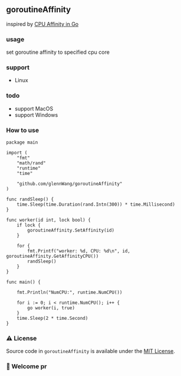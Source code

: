 ## goroutineAffinity

inspired by [CPU Affinity in Go](http://pythonwise.blogspot.com/2019/03/cpu-affinity-in-go.html)

### usage
set goroutine affinity to specified cpu core

### support
* Linux

### todo
* support MacOS
* support Windows

### How to use
```
package main

import (
	"fmt"
	"math/rand"
	"runtime"
	"time"

	"github.com/glennWang/goroutineAffinity"
)

func randSleep() {
	time.Sleep(time.Duration(rand.Intn(300)) * time.Millisecond)
}

func worker(id int, lock bool) {
	if lock {
		goroutineAffinity.SetAffinity(id)
	}

	for {
		fmt.Printf("worker: %d, CPU: %d\n", id, goroutineAffinity.GetAffinityCPU())
		randSleep()
	}
}

func main() {

	fmt.Println("NumCPU:", runtime.NumCPU())

	for i := 0; i < runtime.NumCPU(); i++ {
		go worker(i, true)
	}
	time.Sleep(2 * time.Second)
}

```

### ⚠️ License

Source code in `goroutineAffinity` is available under the [MIT License](/LICENSE).

### 🤝 Welcome pr